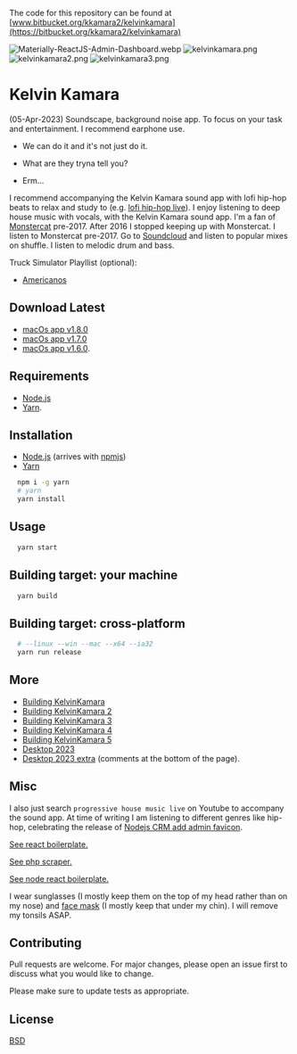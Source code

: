 The code for this repository can be found at [www.bitbucket.org/kkamara2/kelvinkamara](https://bitbucket.org/kkamara2/kelvinkamara)

<img src="https://codedthemes.com/wp-content/uploads/edd/2022/05/Materially-ReactJS-Admin-Dashboard.webp" alt="Materially-ReactJS-Admin-Dashboard.webp" width=""/>

<img src="https://github.com/kkamara/useful/blob/main/kelvinkamara.png?raw=true" alt="kelvinkamara.png" width=""/>

<img src="https://github.com/kkamara/useful/blob/main/kelvinkamara2.png?raw=true" alt="kelvinkamara2.png" width=""/>

<img src="https://github.com/kkamara/useful/blob/main/kelvinkamara3.png?raw=true" alt="kelvinkamara3.png" width=""/>

# Kelvin Kamara

(05-Apr-2023) Soundscape, background noise app. To focus on your task and entertainment. I recommend earphone use.

- We can do it and it's not just do it.

- What are they tryna tell you?

- Erm...

I recommend accompanying the Kelvin Kamara sound app with lofi hip-hop beats to relax and study to (e.g. [lofi hip-hop live](https://www.youtube.com/watch?v=jfKfPfyJRdk)). I enjoy listening to deep house music with vocals, with the Kelvin Kamara sound app. I'm a fan of [Monstercat](https://www.youtube.com/watch?v=pm36k08jQ0M) pre-2017. After 2016 I stopped keeping up with Monstercat. I listen to Monstercat pre-2017. Go to [Soundcloud](https://soundcloud.com/discover) and listen to popular mixes on shuffle. I listen to melodic drum and bass.

Truck Simulator Playllist (optional):

* [Americanos](https://www.youtube.com/watch?v=Se_Ouox0wVQ&list=PLQ4_4pfbt1WpQlxqmX0XLwGVGepyT2SZm&index=211)

## Download Latest

* [macOs app v1.8.0](https://github.com/kkamara/kelvinkamara/releases)
* [macOs app v1.7.0](https://github.com/kkamara/kelvinkamara/releases)
* [macOs app v1.6.0](https://github.com/kkamara/kelvinkamara/releases).

## Requirements

* [Node.js](https://nodejs.org/en/)
* [Yarn](https://yarnpkg.com/).

## Installation

* [Node.js](https://nodejs.org/en/) (arrives with [npmjs](https://www.npmjs.com/))
* [Yarn](https://yarnpkg.com/)

```bash
  npm i -g yarn
  # yarn
  yarn install
```

## Usage

```bash
  yarn start
```

## Building target: your machine

```bash
  yarn build
```

## Building target: cross-platform

```bash
  # --linux --win --mac --x64 --ia32
  yarn run release
```

## More

* [Building KelvinKamara](https://github.com/kkamara/useful/blob/main/kelvinkamara-building.png)
* [Building KelvinKamara 2](https://github.com/kkamara/useful/blob/main/kelvinkamara-building2.png)
* [Building KelvinKamara 3](https://github.com/kkamara/useful/blob/main/kelvinkamara-building3.png)
* [Building KelvinKamara 4](https://github.com/kkamara/useful/blob/main/kelvinkamara-building4.png)
* [Building KelvinKamara 5](https://github.com/kkamara/useful/blob/main/kelvinkamara-building5.png)
* [Desktop 2023](https://raw.githubusercontent.com/kkamara/useful/main/desktop-2023.png)
* [Desktop 2023 extra](https://github.com/kkamara/useful/commit/a9e620925598c945ad71501388dc615f4b381d33) (comments at the bottom of the page).

## Misc

I also just search `progressive house music live` on Youtube to accompany the sound app. At time of writing I am listening to different genres like hip-hop, celebrating the release of [Nodejs CRM add admin favicon](https://github.com/kkamara/nodejs-crm).

[See react boilerplate.](https://github.com/kkamara/react-boilerplate)

[See php scraper.](https://github.com/kkamara/php-scraper)

[See node react boilerplate.](https://github.com/kkamara/node-react-boilerplate)

I wear sunglasses (I mostly keep them on the top of my head rather than on my nose) and [face mask](https://www.amazon.co.uk/gp/product/B08FK54H5Q) (I mostly keep that under my chin). I will remove my tonsils ASAP.

## Contributing
Pull requests are welcome. For major changes, please open an issue first to discuss what you would like to change.

Please make sure to update tests as appropriate.

## License
[BSD](https://opensource.org/licenses/BSD-3-Clause)
